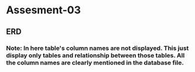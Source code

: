 # Assesment-03

## ERD
### Note: In here table's column names are not displayed. This just display only tables and relationship between those tables. All the column names are clearly mentioned in the database file.

